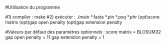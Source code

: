 #Utilisation du programme

#1) compiler : make
#2) exécuter : ./main *.fasta *.pin *.psq *.phr (opt)score matrix (opt)gap open penalty (opt)gap extension penalty

#Valeurs par défaut des paramètres optionnels :
score matrix = BLOSUM32
gap open penalty = 11
gap extension penalty = 1

